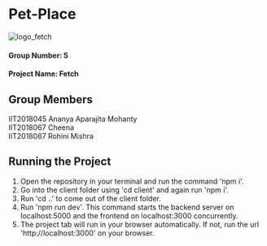 # Pet-Place
![logo_fetch](https://user-images.githubusercontent.com/42869506/118444182-6d863500-b70a-11eb-8858-e368f8d92cf7.jpeg)
#### Group Number: 5 
#### Project Name: Fetch
## Group Members 
IIT2018045  Ananya Aparajita Mohanty <br />
IIT2018067  Cheena <br />
IIT2018087  Rohini Mishra <br />

## Running the Project

1. Open the repository in your terminal and run the command 'npm i'.
2. Go into the client folder using 'cd client' and again run 'npm i'.
3. Run 'cd ..' to come out of the client folder.
4. Run 'npm run dev'. This command starts the backend server on
   localhost:5000 and the frontend on localhost:3000 concurrently.
5. The project tab will run in your browser automatically. If not, run 
   the url 'http://localhost:3000' on your browser.
